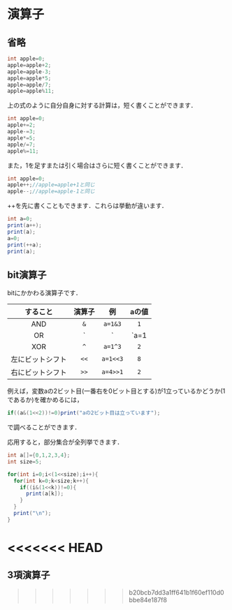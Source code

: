 # 演算子

## 省略
```java
int apple=0;
apple=apple+2;
apple=apple-3;
apple=apple*5;
apple=apple/7;
apple=apple%11;
```

上の式のように自分自身に対する計算は，短く書くことができます．

```java
int apple=0;
apple+=2;
apple-=3;
apple*=5;
apple/=7;
apple%=11;
```

また，1を足すまたは引く場合はさらに短く書くことができます．

```java
int apple=0;
apple++;//apple=apple+1と同じ
apple--;//apple=apple-1と同じ
```

++を先に書くこともできます．これらは挙動が違います．

```java
int a=0;
print(a++);
print(a);
a=0;
print(++a);
print(a);
```


## bit演算子
bitにかかわる演算子です．

| すること | 演算子 |例|aの値 |
| :-: | :-: |:-:|:-:|
|AND|`&`|`a=1&3`|`1`|
|OR|`|`|`a=1|3`|`3`|
|XOR|`^`|`a=1^3`|`2`|
|左にビットシフト|`<<`|`a=1<<3`|`8`|
|右にビットシフト|`>>`|`a=4>>1`|`2`|

例えば，変数aの2ビット目(一番右を0ビット目とする)が1立っているかどうか(1であるか)を確かめるには，
```java
if((a&(1<<2))!=0)print("aの2ビット目は立っています");
```
で調べることができます．

応用すると，部分集合が全列挙できます．

```java
int a[]={0,1,2,3,4};
int size=5;

for(int i=0;i<(1<<size);i++){
  for(int k=0;k<size;k++){
    if((i&(1<<k))!=0){
      print(a[k]);
    }
  }
  print("\n");
}
```

<<<<<<< HEAD
=======
## 3項演算子

>>>>>>> b20bcb7dd3a1ff641b1f60ef110d0bbe84e187f8
